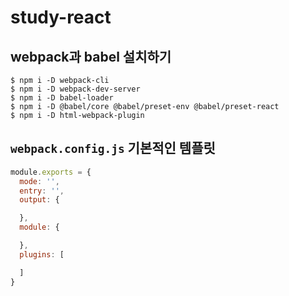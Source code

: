 # study-react

## webpack과 babel 설치하기
```
$ npm i -D webpack-cli
$ npm i -D webpack-dev-server
$ npm i -D babel-loader
$ npm i -D @babel/core @babel/preset-env @babel/preset-react
$ npm i -D html-webpack-plugin
```

## `webpack.config.js` 기본적인 템플릿
```javascript
module.exports = {
  mode: '',
  entry: '',
  output: {

  },
  module: {

  },
  plugins: [

  ]
}
```